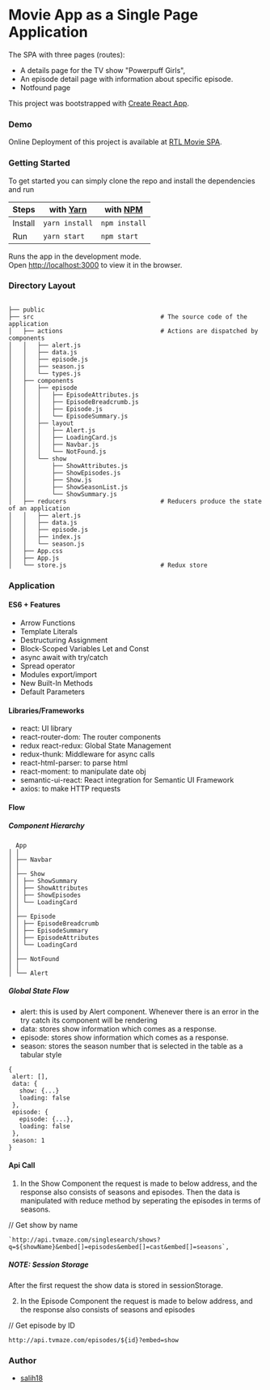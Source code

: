 # Movie App as a Single Page Application

The SPA with three pages (routes):

- A details page for the TV show "Powerpuff Girls",
- An episode detail page with information about specific episode.
- Notfound page

This project was bootstrapped with [Create React App](https://github.com/facebook/create-react-app).

### Demo

Online Deployment of this project is available at [RTL Movie SPA](https://rtl-movie-spa.netlify.com/).

### Getting Started

To get started you can simply clone the repo and install the dependencies and run

| Steps   | with [Yarn](https://yarnpkg.com/) | with [NPM](https://www.npmjs.com/) |
| ------- | --------------------------------- | ---------------------------------- |
| Install | `yarn install`                    | `npm install`                      |
| Run     | `yarn start`                      | `npm start`                        |

Runs the app in the development mode.<br />
Open [http://localhost:3000](http://localhost:3000) to view it in the browser.

### Directory Layout

```

├── public
├── src                                   # The source code of the application
│   ├── actions                           # Actions are dispatched by components
│   │   ├── alert.js
│   │   ├── data.js
│   │   ├── episode.js
│   │   ├── season.js
│   │   └── types.js
│   ├── components
│   │   ├── episode
│   │   │   ├── EpisodeAttributes.js
│   │   │   ├── EpisodeBreadcrumb.js
│   │   │   ├── Episode.js
│   │   │   └── EpisodeSummary.js
│   │   ├── layout
│   │   │   ├── Alert.js
│   │   │   ├── LoadingCard.js
│   │   │   ├── Navbar.js
│   │   │   └── NotFound.js
│   │   └── show
│   │       ├── ShowAttributes.js
│   │       ├── ShowEpisodes.js
│   │       ├── Show.js
│   │       ├── ShowSeasonList.js
│   │       └── ShowSummary.js
│   ├── reducers                          # Reducers produce the state of an application
│   │   ├── alert.js
│   │   ├── data.js
│   │   ├── episode.js
│   │   ├── index.js
│   │   └── season.js
│   ├── App.css
│   ├── App.js
│   └── store.js                          # Redux store

```

### Application

#### ES6 + Features

- Arrow Functions
- Template Literals
- Destructuring Assignment
- Block-Scoped Variables Let and Const
- async await with try/catch
- Spread operator
- Modules export/import
- New Built-In Methods
- Default Parameters

#### Libraries/Frameworks

- react: UI library
- react-router-dom: The router components
- redux react-redux: Global State Management
- redux-thunk: Middleware for async calls
- react-html-parser: to parse html
- react-moment: to manipulate date obj
- semantic-ui-react: React integration for Semantic UI Framework
- axios: to make HTTP requests

#### Flow

##### Component Hierarchy

```
  App
│ │
│ ├── Navbar
│ │
│ ├── Show
│ │ ├── ShowSummary
│ │ ├── ShowAttributes
│ │ ├── ShowEpisodes
│ │ └── LoadingCard
│ │
│ ├── Episode
│ │ ├── EpisodeBreadcrumb
│ │ ├── EpisodeSummary
│ │ ├── EpisodeAttributes
│ │ └── LoadingCard
│ │
│ ├── NotFound
│ │
│ └── Alert

```

##### Global State Flow

- alert: this is used by Alert component. Whenever there is an error in the try catch its component will be rendering
- data: stores show information which comes as a response.
- episode: stores show information which comes as a response.
- season: stores the season number that is selected in the table as a tabular style

```
{
 alert: [],
 data: {
   show: {...}
   loading: false
 },
 episode: {
   episode: {...},
   loading: false
 },
 season: 1
}

```

#### Api Call

1. In the Show Component the request is made to below address, and the response also consists of seasons and episodes. Then the data is manipulated with reduce method by seperating the episodes in terms of seasons.

// Get show by name

```
`http://api.tvmaze.com/singlesearch/shows?q=${showName}&embed[]=episodes&embed[]=cast&embed[]=seasons`,

```

##### NOTE: Session Storage

After the first request the show data is stored in sessionStorage.

2. In the Episode Component the request is made to below address, and the response also consists of seasons and episodes

// Get episode by ID

```
http://api.tvmaze.com/episodes/${id}?embed=show

```

### Author

- [salih18](https://github.com/salih18)

